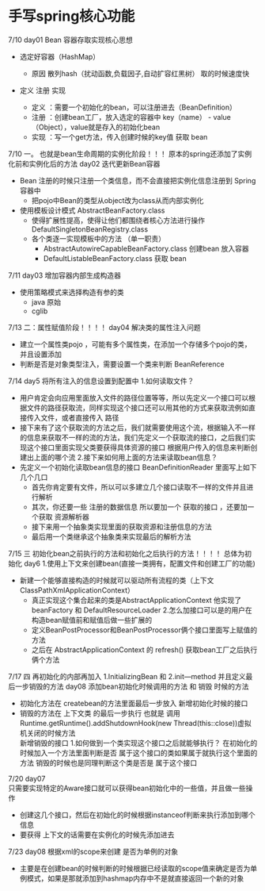 # 手写spring核心功能

7/10
day01 Bean 容器存取实现核心思想
+ 选定好容器（HashMap）
  + 原因 散列hash（扰动函数,负载因子,自动扩容红黑树） 取的时候速度快

+ 定义  注册  实现
  + 定义 ：需要一个初始化的bean，可以注册进去（BeanDefinition）
  + 注册 ：创建bean工厂，放入选定的容器中 key（name） - value（Object），value就是存入的初始化bean
  + 实现 ：写一个get方法，传入创建时候的key值 获取 bean 
  
7/10 一。 也就是bean生命周期的实例化阶段！！！ 原本的spring还添加了实例化前和实例化后的方法
day02 迭代更新Bean容器  
+ Bean 注册的时候只注册一个类信息，而不会直接把实例化信息注册到 Spring 容器中
  + 把pojo中Bean的类型从object改为class从而内部实例化
+ 使用模板设计模式 AbstractBeanFactory.class
  + 使得扩展性提高，使得让他们都围绕者核心方法进行操作 DefaultSingletonBeanRegistry.class
  + 各个类逐一实现模板中的方法 （单一职责）  
    + AbstractAutowireCapableBeanFactory.class 创建bean 放入容器 
    + DefaultListableBeanFactory.class 获取 bean
 
7/11
day03 增加容器内部生成构造器   
+ 使用策略模式来选择构造有参的类 
  + java 原始
  + cglib 

7/13 二：属性赋值阶段！！！！
day04 解决类的属性注入问题     
 + 建立一个属性类pojo ，可能有多个属性类，在添加一个存储多个pojo的类，并且设置添加
 + 判断是否是对象类型注入，需要设置一个类来判断 BeanReference 

7/14
day5 将所有注入的信息设置到配置中
1.如何读取文件？
+ 用户肯定会向应用里面放入文件的路径位置等等，所以先定义一个接口可以根据文件的路径获取流，同样实现这个接口还可以用其他的方式来获取流例如直接传入文件，或者直接传入
  路径
+ 接下来有了这个获取流的方法之后，我们就需要使用这个流，根据输入不一样的信息来获取不一样的流的方法，我们先定义一个获取流的接口，之后我们实现这个接口里面实现父类要获得具体资源的接口
  根据用户传入的信息来判断创建出上面的哪个流
2.接下来如何用上面的方法来读取bean信息？
+ 先定义一个初始化读取bean信息的接口 BeanDefinitionReader 里面写上如下几个几口
  + 首先你肯定要有文件，所以可以多建立几个接口读取不一样的文件并且进行解析
  + 其次，你还要一些 注册的数据信息 所以要加一个 获取的接口 ，还要加一个获取 资源解析器 
  + 接下来用一个抽象类实现里面的获取资源和注册信息的方法
  + 最后用一个类继承这个抽象类来实现最后的解析方法
  
7/15 三 初始化bean之前执行的方法和初始化之后执行的方法！！！！ 总体为初始化
day6 
1.使用上下文来创建bean(直接一类拥有，配置文件和创建工厂的功能)  
+ 新建一个能够直接构造的时候就可以驱动所有流程的类（上下文ClassPathXmlApplicationContext）
  + 真正实现这个集合起来的类是AbstractApplicationContext 他实现了beanFactory 和 DefaultResourceLoader
2.怎么加接口可以是的用户在构造bean赋值前和赋值后做一些扩展的  
  + 定义BeanPostProcessor和BeanPostProcessor俩个接口里面写上赋值的方法
  + 之后在 AbstractApplicationContext 的 refresh() 获取bean工厂之后执行俩个方法
  
7/17   四 再初始化的内部再加入 1.InitializingBean 和 2.init—method  并且定义最后一步销毁的方法
day08 添加bean初始化时候调用的方法 和 销毁 时候的方法
+ 初始化方法在 createbean的方法里面最后一步放入
  新增初始化时候的接口 
+ 销毁的方法在 上下文类 的最后一步执行 也就是 调用Runtime.getRuntime().addShutdownHook(new Thread(this::close))虚拟机关闭的时候方法   
  新增销毁的接口 
1.如何做到一个类实现这个接口之后就能够执行？
  在初始化的时候加入一个方法里面判断是否 属于这个接口的类如果属于就执行这个里面的方法
  销毁的时候也是同理判断这个类是否是 属于这个接口
  
 
7/20 
day07  
只需要实现特定的Aware接口就可以获得bean初始化中的一些值，并且做一些操作
+ 创建这几个接口，然后在初始化的时候根据instanceof判断来执行添加到哪个信息
+ 要获得 上下文的话需要在实例化的时候先添加进去

7/23
day08
根据xml的scope来创建 是否为单例的对象
+ 主要是在创建bean的时候判断的时候根据已经读取的scope值来确定是否为单例模式，如果是那就添加到hashmap内存中不是就直接返回一个新的对象